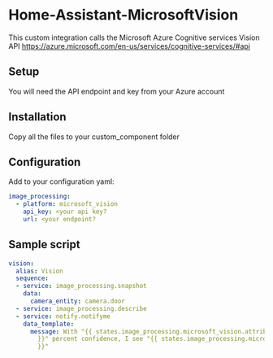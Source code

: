 # Home-Assistant-MicrosoftVision
This custom integration calls the Microsoft Azure Cognitive services Vision API https://azure.microsoft.com/en-us/services/cognitive-services/#api

## Setup
You will need the API endpoint and key from your Azure account

## Installation
Copy all the files to your custom_component folder

## Configuration
Add to your configuration yaml:

```yaml
image_processing:
  - platform: microsoft_vision
    api_key: <your api key?
    url: <your endpoint?
```

## Sample script
```yaml
vision:
  alias: Vision
  sequence:
  - service: image_processing.snapshot
    data:
      camera_entity: camera.door
  - service: image_processing.describe
  - service: notify.notifyme
    data_template:
      message: With "{{ states.image_processing.microsoft_vision.attributes.confidence
        }}" percent confidence, I see "{{ states.image_processing.microsoft_vision.attributes.description
        }}"
```
